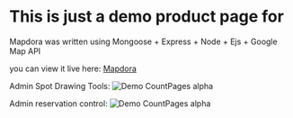 # This is just a demo product page for 

Mapdora was written using Mongoose + Express + Node + Ejs + Google Map API

you can view it live here:
[Mapdora](https://mapdora.herokuapp.com/)

Admin Spot Drawing Tools:
![Demo CountPages alpha](https://i.ibb.co/FwK95RZ/ezgif-com-gif-maker-2.gif)
 

Admin reservation control:
![Demo CountPages alpha](https://i.ibb.co/hFxGgtK/ezgif-com-gif-maker-1.gif)
